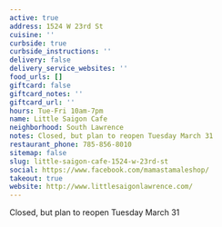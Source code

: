 ```yaml
---
active: true
address: 1524 W 23rd St
cuisine: ''
curbside: true
curbside_instructions: ''
delivery: false
delivery_service_websites: ''
food_urls: []
giftcard: false
giftcard_notes: ''
giftcard_url: ''
hours: Tue-Fri 10am-7pm
name: Little Saigon Cafe
neighborhood: South Lawrence
notes: Closed, but plan to reopen Tuesday March 31
restaurant_phone: 785-856-8010
sitemap: false
slug: little-saigon-cafe-1524-w-23rd-st
social: https://www.facebook.com/mamastamaleshop/
takeout: true
website: http://www.littlesaigonlawrence.com/
---
```


Closed, but plan to reopen Tuesday March 31